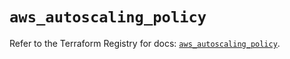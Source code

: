 # `aws_autoscaling_policy`

Refer to the Terraform Registry for docs: [`aws_autoscaling_policy`](https://registry.terraform.io/providers/hashicorp/aws/5.72.1/docs/resources/autoscaling_policy).
